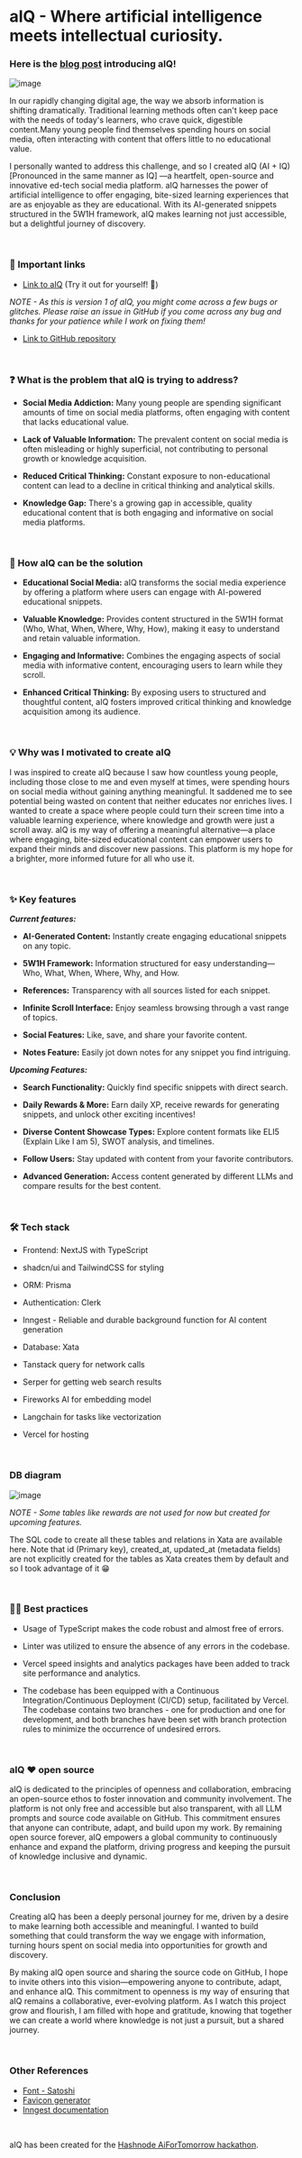 # aIQ - Where artificial intelligence meets intellectual curiosity.

### Here is the [blog post](https://blogsbyindrajit.hashnode.dev/introducing-aiq) introducing aIQ!

![image](https://github.com/user-attachments/assets/0d5a612b-69a7-4035-91b6-3cf1d3bc7510)

In our rapidly changing digital age, the way we absorb information is shifting dramatically. Traditional learning methods often can't keep pace with the needs of today's learners, who crave quick, digestible content.Many young people find themselves spending hours on social media, often interacting with content that offers little to no educational value.

I personally wanted to address this challenge, and so I created aIQ (AI + IQ) [Pronounced in the same manner as IQ] —a heartfelt, open-source and innovative ed-tech social media platform. aIQ harnesses the power of artificial intelligence to offer engaging, bite-sized learning experiences that are as enjoyable as they are educational. With its AI-generated snippets structured in the 5W1H framework, aIQ makes learning not just accessible, but a delightful journey of discovery.

<br>

### 🔗 Important links

- [Link to aIQ](https://aiq.fyi) (Try it out for yourself! 🥳) 

_NOTE - As this is version 1 of aIQ, you might come across a few bugs or glitches. Please raise an issue in GitHub if you come across any bug and thanks for your patience while I work on fixing them!_

- [Link to GitHub repository](https://github.com/thisisindrajit/aIQ)

<br>

### ❓ What is the problem that aIQ is trying to address?

- **Social Media Addiction:** Many young people are spending significant amounts of time on social media platforms, often engaging with content that lacks educational value.

- **Lack of Valuable Information:** The prevalent content on social media is often misleading or highly superficial, not contributing to personal growth or knowledge acquisition.

- **Reduced Critical Thinking:** Constant exposure to non-educational content can lead to a decline in critical thinking and analytical skills.

- **Knowledge Gap:** There's a growing gap in accessible, quality educational content that is both engaging and informative on social media platforms.

<br>

### 🚀 How aIQ can be the solution

- **Educational Social Media:** aIQ transforms the social media experience by offering a platform where users can engage with AI-powered educational snippets.

- **Valuable Knowledge:** Provides content structured in the 5W1H format (Who, What, When, Where, Why, How), making it easy to understand and retain valuable information.

- **Engaging and Informative:** Combines the engaging aspects of social media with informative content, encouraging users to learn while they scroll.

- **Enhanced Critical Thinking:** By exposing users to structured and thoughtful content, aIQ fosters improved critical thinking and knowledge acquisition among its audience.

<br>

### 💡 Why was I motivated to create aIQ

I was inspired to create aIQ because I saw how countless young people, including those close to me and even myself at times, were spending hours on social media without gaining anything meaningful. It saddened me to see potential being wasted on content that neither educates nor enriches lives. I wanted to create a space where people could turn their screen time into a valuable learning experience, where knowledge and growth were just a scroll away. aIQ is my way of offering a meaningful alternative—a place where engaging, bite-sized educational content can empower users to expand their minds and discover new passions. This platform is my hope for a brighter, more informed future for all who use it.

<br>

### ✨ Key features

_**Current features:**_

- **AI-Generated Content:** Instantly create engaging educational snippets on any topic.

- **5W1H Framework:** Information structured for easy understanding—Who, What, When, Where, Why, and How.

- **References:** Transparency with all sources listed for each snippet.

- **Infinite Scroll Interface:** Enjoy seamless browsing through a vast range of topics.

- **Social Features:** Like, save, and share your favorite content.

- **Notes Feature:** Easily jot down notes for any snippet you find intriguing.

_**Upcoming Features:**_

- **Search Functionality:** Quickly find specific snippets with direct search.

- **Daily Rewards & More:** Earn daily XP, receive rewards for generating snippets, and unlock other exciting incentives!

- **Diverse Content Showcase Types:** Explore content formats like ELI5 (Explain Like I am 5), SWOT analysis, and timelines.

- **Follow Users:** Stay updated with content from your favorite contributors.

- **Advanced Generation:** Access content generated by different LLMs and compare results for the best content.

<br>

### 🛠️ Tech stack

- Frontend: NextJS with TypeScript

- shadcn/ui and TailwindCSS for styling

- ORM: Prisma

- Authentication: Clerk

- Inngest - Reliable and durable background function for AI content generation

- Database: Xata

- Tanstack query for network calls

- Serper for getting web search results

- Fireworks AI for embedding model

- Langchain for tasks like vectorization

- Vercel for hosting

<br>

### DB diagram

![image](https://github.com/user-attachments/assets/6f6eb191-10d3-4de5-997b-858a2107662b)

_NOTE - Some tables like rewards are not used for now but created for upcoming features._

The SQL code to create all these tables and relations in Xata are available here. Note that id (Primary key), created_at, updated_at (metadata fields) are not explicitly created for the tables as Xata creates them by default and so I took advantage of it 😁

<br>

### 👌🏻 Best practices

- Usage of TypeScript makes the code robust and almost free of errors.

- Linter was utilized to ensure the absence of any errors in the codebase.

- Vercel speed insights and analytics packages have been added to track site performance and analytics.

- The codebase has been equipped with a Continuous Integration/Continuous Deployment (CI/CD) setup, facilitated by Vercel. The codebase contains two branches - one for production and one for development, and both branches have been set with branch protection rules to minimize the occurrence of undesired errors.

<br>

### aIQ ❤️ open source

aIQ is dedicated to the principles of openness and collaboration, embracing an open-source ethos to foster innovation and community involvement. The platform is not only free and accessible but also transparent, with all LLM prompts and source code available on GitHub. This commitment ensures that anyone can contribute, adapt, and build upon my work. By remaining open source forever, aIQ empowers a global community to continuously enhance and expand the platform, driving progress and keeping the pursuit of knowledge inclusive and dynamic.

<br>

### Conclusion

Creating aIQ has been a deeply personal journey for me, driven by a desire to make learning both accessible and meaningful. I wanted to build something that could transform the way we engage with information, turning hours spent on social media into opportunities for growth and discovery. 

By making aIQ open source and sharing the source code on GitHub, I hope to invite others into this vision—empowering anyone to contribute, adapt, and enhance aIQ. This commitment to openness is my way of ensuring that aIQ remains a collaborative, ever-evolving platform. As I watch this project grow and flourish, I am filled with hope and gratitude, knowing that together we can create a world where knowledge is not just a pursuit, but a shared journey.

<br>

### Other References
- [Font - Satoshi](https://www.fontshare.com/fonts/satoshi)
- [Favicon generator](https://favicon.io/favicon-converter/)
- [Inngest documentation](https://www.inngest.com/docs)

<br>

aIQ has been created for the [Hashnode AiForTomorrow hackathon](https://hashnode.com/hackathons/ai-for-tomorrow?source=ai).
